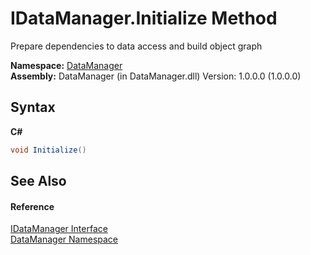 # IDataManager.Initialize Method 
 

Prepare dependencies to data access and build object graph

**Namespace:**&nbsp;<a href="699cd2d6-1481-41f2-ef8c-776ba4af1388">DataManager</a><br />**Assembly:**&nbsp;DataManager (in DataManager.dll) Version: 1.0.0.0 (1.0.0.0)

## Syntax

**C#**<br />
``` C#
void Initialize()
```


## See Also


#### Reference
<a href="46cd8405-1684-f638-1174-ea05d804b4a7">IDataManager Interface</a><br /><a href="699cd2d6-1481-41f2-ef8c-776ba4af1388">DataManager Namespace</a><br />